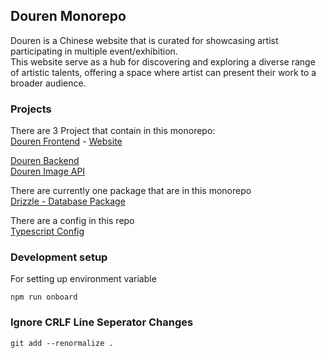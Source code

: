 ## Douren Monorepo   
Douren is a Chinese website that is curated for showcasing artist participating in multiple event/exhibition.   
This website serve as a hub for discovering and exploring a diverse range of artistic talents, offering a space where artist can present their work to a broader audience.    
   
### Projects
There are 3 Project that contain in this monorepo:   
[Douren Frontend](https://github.com/Tantanok221/Douren-Monorepo/tree/main/apps/Douren-frontend) - [Website](https://douren.net)   
   
[Douren Backend](https://github.com/Tantanok221/Douren-Monorepo/tree/main/apps/douren-backend)   
[Douren Image API](https://github.com/Tantanok221/Douren-Monorepo/tree/main/apps/douren-image-api)

There are currently one package that are in this monorepo   
[Drizzle - Database Package](https://github.com/Tantanok221/Douren-Monorepo/tree/main/packages/database)   
   
There are a config in this repo   
[Typescript Config](https://github.com/Tantanok221/Douren-Monorepo/tree/main/packages/typescript-config)   

### Development setup 
For setting up environment variable
```
npm run onboard
```
### Ignore CRLF Line Seperator Changes
```
git add --renormalize .
```

